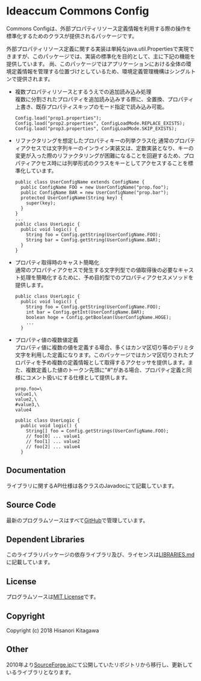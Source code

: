 # Ideaccum Commons Config
Commons Configは、外部プロパティリソース定義情報を利用する際の操作を標準化するためのクラスが提供されるパッケージです。  

外部プロパティリソース定義に関する実装は単純なjava.util.Propertiesで実現できますが、このパッケージでは、実装の標準化を目的として、主に下記の機能を提供しています。
尚、このパッケージではアプリケーションにおける全体の環境定義情報を管理する位置づけとしているため、環境定義管理機構はシングルトンで提供されます。

- 複数プロパティリソースとするうえでの追加読み込み処理  
  複数に分割されたプロパティを追加読み込みする際に、全置換、プロパティ上書き、既存プロパティスキップのモード指定で読み込み可能。  

      Config.load("prop1.properties");
      Config.load("prop2.properties", ConfigLoadMode.REPLACE_EXISTS);
      Config.load("prop3.properties", ConfigLoadMode.SKIP_EXISTS);

- リファクタリングを想定したプロパティキーの列挙クラス化
  通常のプロパティアクセスでは文字列キーのインライン実装又は、定数実装となり、キーの変更が入った際のリファクタリングが困難になることを回避するため、プロパティアクセス時には列挙形式のクラスをキーとしてアクセスすることを標準化しています。  

      public class UserConfigName extends ConfigName {
        public ConfigName FOO = new UserConfigName("prop.foo");
        public ConfigName BAR = new UserConfigName("prop.bar");
        protected UserConfigName(String key) {
          super(key);
        }
      }
      ...
      public class UserLogic {
        public void logic() {
          String foo = Config.getString(UserConfigName.FOO);
          String bar = Config.getString(UserConfigName.BAR);
        }
      }

- プロパティ取得時のキャスト簡略化  
  通常のプロパティアクセスで発生する文字列型での値取得後の必要なキャスト処理を簡略化するために、予め目的型でのプロパティアクセスメソッドを提供します。  

      public class UserLogic {
        public void logic() {
          String foo = Config.getString(UserConfigName.FOO);
          int bar = Config.getInt(UserConfigName.BAR);
          boolean hoge = Config.getBoolean(UserConfigName.HOGE);
          ...
        }

- プロパティ値の複数値定義  
  プロパティ値に複数の値を定義する場合、多くはカンマ区切り等のデリミタ文字を利用した定義になります。このパッケージではカンマ区切りされたプロパティを予め複数の定義情報として取得するアクセッサを提供します。また、複数定義した値のトークン先頭に"#"がある場合、プロパティ定義と同様にコメント扱いにする仕様として提供します。  

      prop.foo=\
      value1,\
      value2,\
      #value3,\
      value4

      public class UserLogic {
        public void logic() {
          String[] foo = Config.getStrings(UserConfigName.FOO);
          // foo[0] ... value1
          // foo[1] ... value2
          // foo[2] ... value4
        }

## Documentation
ライブラリに関するAPI仕様は各クラスのJavadocにて記載しています。  

## Source Code
最新のプログラムソースはすべて[GitHub](https://github.com/ideaccum/org.ideaccum.libs.commons.config)で管理しています。  

## Dependent Libraries
このライブラリパッケージの依存ライブラリ及び、ライセンスは[LIBRARIES.md](https://github.com/ideaccum/org.ideaccum.libs.commons.config/blob/master/LIBRARIES.md)に記載しています。  

## License
プログラムソースは[MIT License](https://github.com/ideaccum/org.ideaccum.libs.commons.config/blob/master/LICENSE.md)です。  

## Copyright
Copyright (c) 2018 Hisanori Kitagawa  

## Other
2010年より[SourceForge.jp](https://osdn.net/projects/phosphoresce/)にて公開していたリポジトリから移行し、更新しているライブラリとなります。  
